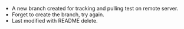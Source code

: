 - A new branch created for tracking and pulling test on remote server.
- Forget to create the branch, try again.
- Last modified with README delete.